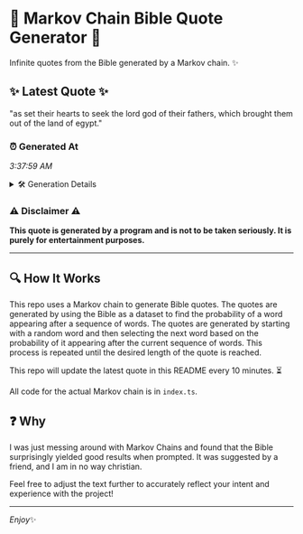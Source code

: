 # 📖 Markov Chain Bible Quote Generator 📖

Infinite quotes from the Bible generated by a Markov chain. ✨

## ✨ Latest Quote ✨
"as set their hearts to seek the lord god of their fathers, which brought them out of the land of egypt."

### ⏰ Generated At
*3:37:59 AM*

<details>
    <summary>🛠️ Generation Details</summary>
    <p>
        <strong>🌱 Seed:</strong> as<br>
        <strong>🔄 Iterations:</strong> 20<br>
        <strong>📜 Context History:</strong><br>[ as ]: set<br>[ as, set ]: their<br>[ as, set, their ]: hearts<br>[ as, set, their, hearts ]: to<br>[ as, set, their, hearts, to ]: seek<br>[ as, set, their, hearts, to, seek ]: the<br>[ set, their, hearts, to, seek, the ]: lord<br>[ their, hearts, to, seek, the, lord ]: god<br>[ hearts, to, seek, the, lord, god ]: of<br>[ to, seek, the, lord, god, of ]: their<br>[ seek, the, lord, god, of, their ]: fathers,<br>[ the, lord, god, of, their, fathers, ]: which<br>[ lord, god, of, their, fathers,, which ]: brought<br>[ god, of, their, fathers,, which, brought ]: them<br>[ of, their, fathers,, which, brought, them ]: out<br>[ their, fathers,, which, brought, them, out ]: of<br>[ fathers,, which, brought, them, out, of ]: the<br>[ which, brought, them, out, of, the ]: land<br>[ brought, them, out, of, the, land ]: of<br>[ them, out, of, the, land, of ]: egypt.<br>
    </p>
</details>

### ⚠️ Disclaimer ⚠️
**This quote is generated by a program and is not to be taken seriously. It is purely for entertainment purposes.**

---

## 🔍 How It Works

This repo uses a Markov chain to generate Bible quotes. The quotes are generated by using the Bible as a dataset to find the probability of a word appearing after a sequence of words. The quotes are generated by starting with a random word and then selecting the next word based on the probability of it appearing after the current sequence of words. This process is repeated until the desired length of the quote is reached.

This repo will update the latest quote in this README every 10 minutes. ⏳

All code for the actual Markov chain is in `index.ts`.

## ❓ Why

I was just messing around with Markov Chains and found that the Bible surprisingly yielded good results when prompted. 
It was suggested by a friend, and I am in no way christian.

Feel free to adjust the text further to accurately reflect your intent and experience with the project!

---

*Enjoy*✨
